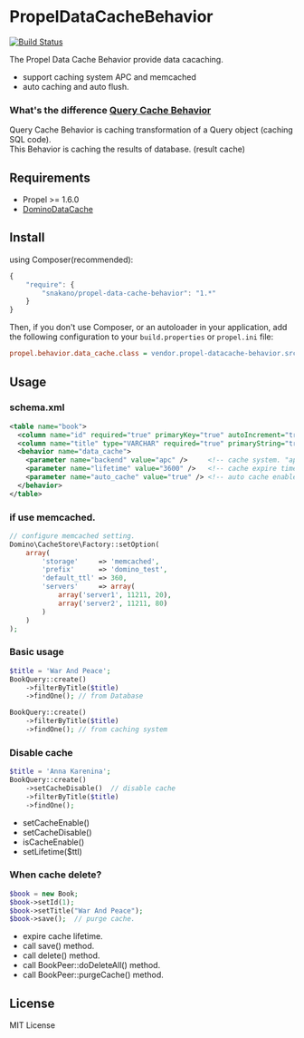 PropelDataCacheBehavior
==========================
[![Build Status](https://travis-ci.org/SNakano/PropelDataCacheBehavior.png)](https://travis-ci.org/SNakano/PropelDataCacheBehavior)

The Propel Data Cache Behavior provide data cacaching.

- support caching system APC and memcached
- auto caching and auto flush.


### What's the difference [Query Cache Behavior](http://propelorm.org/behaviors/query-cache.html)

Query Cache Behavior is caching transformation of a Query object (caching SQL code).<br />
This Behavior is caching the results of database. (result cache)


Requirements
------------

- Propel >= 1.6.0
- [DominoDataCache](https://github.com/SNakano/DataCache)


Install
-------

using Composer(recommended):
```javascript
{
    "require": {
        "snakano/propel-data-cache-behavior": "1.*"
    }
}
```

Then, if you don't use Composer, or an autoloader in your application, add the
following configuration to your `build.properties` or `propel.ini` file:

```ini
propel.behavior.data_cache.class = vendor.propel-datacache-behavior.src.DataCacheBehavior
```

Usage
-----

### schema.xml

```xml
<table name="book">
  <column name="id" required="true" primaryKey="true" autoIncrement="true" type="INTEGER" />
  <column name="title" type="VARCHAR" required="true" primaryString="true" />
  <behavior name="data_cache">
    <parameter name="backend" value="apc" />     <!-- cache system. "apc" or "memcache", default "apc". (optional) -->
    <parameter name="lifetime" value="3600" />   <!-- cache expire time (second). default 3600 (optional) -->
    <parameter name="auto_cache" value="true" /> <!-- auto cache enable. default true (optional) -->
  </behavior>
</table>
```

### if use memcached.

```php
// configure memcached setting.
Domino\CacheStore\Factory::setOption(
    array(
        'storage'     => 'memcached',
        'prefix'      => 'domino_test',
        'default_ttl' => 360,
        'servers'     => array(
            array('server1', 11211, 20),
            array('server2', 11211, 80)
        )
    )
);

```

### Basic usage

```php
$title = 'War And Peace';
BookQuery::create()
    ->filterByTitle($title)
    ->findOne(); // from Database

BookQuery::create()
    ->filterByTitle($title)
    ->findOne(); // from caching system
```

### Disable cache

```php
$title = 'Anna Karenina';
BookQuery::create()
    ->setCacheDisable()  // disable cache
    ->filterByTitle($title)
    ->findOne();
```

- setCacheEnable()
- setCacheDisable()
- isCacheEnable()
- setLifetime($ttl)


### When cache delete?

```php
$book = new Book;
$book->setId(1);
$book->setTitle("War And Peace");
$book->save();  // purge cache.
```

- expire cache lifetime.
- call save() method.
- call delete() method.
- call BookPeer::doDeleteAll() method.
- call BookPeer::purgeCache() method.


License
-------

MIT License
